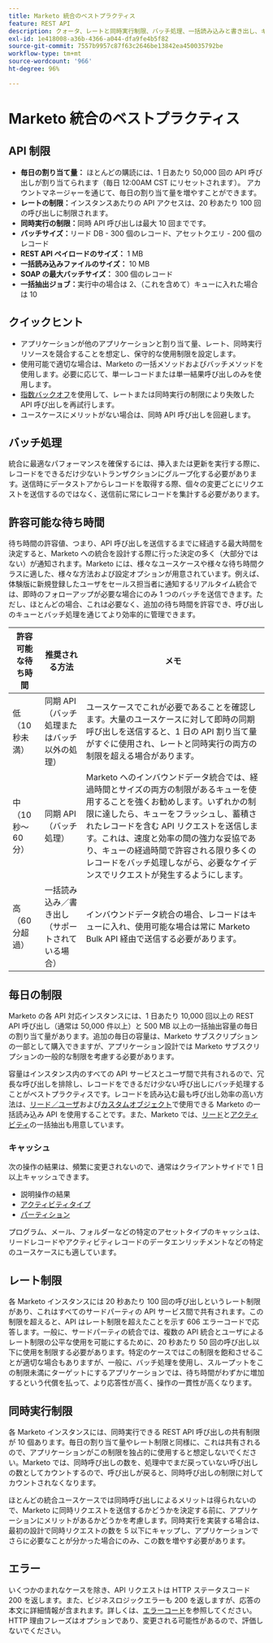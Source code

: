 ```yaml
---
title: Marketo 統合のベストプラクティス
feature: REST API
description: クォータ、レートと同時実行制限、バッチ処理、一括読み込みと書き出し、キャッシュ、待ち時間の計画など、Marketo API 統合のベストプラクティスについて説明します。
exl-id: 1e418008-a36b-4366-a044-dfa9fe4b5f82
source-git-commit: 7557b9957c87f63c2646be13842ea450035792be
workflow-type: tm+mt
source-wordcount: '966'
ht-degree: 96%

---
```


# Marketo 統合のベストプラクティス

## API 制限

- **毎日の割り当て量：** ほとんどの購読には、1 日あたり 50,000 回の API 呼び出しが割り当てられます（毎日 12:00AM CST にリセットされます）。 アカウントマネージャーを通じて、毎日の割り当て量を増やすことができます。
- **レートの制限：**&#x200B;インスタンスあたりの API アクセスは、20 秒あたり 100 回の呼び出しに制限されます。
- **同時実行の制限：**&#x200B;同時 API 呼び出しは最大 10 回までです。
- **バッチサイズ：**&#x200B;リード DB - 300 個のレコード、アセットクエリ - 200 個のレコード
- **REST API ペイロードのサイズ：** 1 MB
- **一括読み込みファイルのサイズ：** 10 MB
- **SOAP の最大バッチサイズ：** 300 個のレコード
- **一括抽出ジョブ：**&#x200B;実行中の場合は 2、（これを含めて）キューに入れた場合は 10

## クイックヒント

- アプリケーションが他のアプリケーションと割り当て量、レート、同時実行リソースを競合することを想定し、保守的な使用制限を設定します。
- 使用可能で適切な場合は、Marketo の一括メソッドおよびバッチメソッドを使用します。必要に応じて、単一レコードまたは単一結果呼び出しのみを使用します。
- [指数バックオフ](https://en.wikipedia.org/wiki/Exponential_backoff)を使用して、レートまたは同時実行の制限により失敗した API 呼び出しを再試行します。
- ユースケースにメリットがない場合は、同時 API 呼び出しを回避します。

## バッチ処理

統合に最適なパフォーマンスを確保するには、挿入または更新を実行する際に、レコードをできるだけ少ないトランザクションにグループ化する必要があります。送信時にデータストアからレコードを取得する際、個々の変更ごとにリクエストを送信するのではなく、送信前に常にレコードを集計する必要があります。

## 許容可能な待ち時間

待ち時間の許容値、つまり、API 呼び出しを送信するまでに経過する最大時間を決定すると、Marketo への統合を設計する際に行った決定の多く（大部分ではない）が通知されます。Marketo には、様々なユースケースや様々な待ち時間クラスに適した、様々な方法および設定オプションが用意されています。例えば、体験版に新規登録したユーザをセールス担当者に通知するリアルタイム統合では、即時のフォローアップが必要な場合にのみ 1 つのバッチを送信できます。ただし、ほとんどの場合、これは必要なく、追加の待ち時間を許容でき、呼び出しのキューとバッチ処理を通じてより効率的に管理できます。

| 許容可能な待ち時間 | 推奨される方法 | メモ |
|---|---|---|
| 低（10 秒未満） | 同期 API（バッチ処理またはバッチ以外の処理） | ユースケースでこれが必要であることを確認します。大量のユースケースに対して即時の同期呼び出しを送信すると、1 日の API 割り当て量がすぐに使用され、レートと同時実行の両方の制限を超える場合があります。 |
| 中（10 秒～60 分） | 同期 API（バッチ処理） | Marketo へのインバウンドデータ統合では、経過時間とサイズの両方の制限があるキューを使用することを強くお勧めします。いずれかの制限に達したら、キューをフラッシュし、蓄積されたレコードを含む API リクエストを送信します。これは、速度と効率の間の強力な妥協であり、キューの経過時間で許容される限り多くのレコードをバッチ処理しながら、必要なケイデンスでリクエストが発生するようにします。 |
| 高（60 分超過） | 一括読み込み／書き出し（サポートされている場合） | インバウンドデータ統合の場合、レコードはキューに入れ、使用可能な場合は常に Marketo Bulk API 経由で送信する必要があります。 |

## 毎日の制限

Marketo の各 API 対応インスタンスには、1 日あたり 10,000 回以上の REST API 呼び出し（通常は 50,000 件以上）と 500 MB 以上の一括抽出容量の毎日の割り当て量があります。追加の毎日の容量は、Marketo サブスクリプションの一部として購入できますが、アプリケーション設計では Marketo サブスクリプションの一般的な制限を考慮する必要があります。

容量はインスタンス内のすべての API サービスとユーザ間で共有されるので、冗長な呼び出しを排除し、レコードをできるだけ少ない呼び出しにバッチ処理することがベストプラクティスです。レコードを読み込む最も呼び出し効率の高い方法は、[リード／ユーザ](https://developer.adobe.com/marketo-apis/api/mapi/#tag/Bulk-Import-Leads/operation/importLeadUsingPOST)および[カスタムオブジェクト](https://developer.adobe.com/marketo-apis/api/mapi/#tag/Snippets/operation/createSnippetUsingPOST)で使用できる Marketo の一括読み込み API を使用することです。また、Marketo では、[リード](bulk-lead-extract.md)と[アクティビティ](bulk-activity-extract.md)の一括抽出も用意しています。

### キャッシュ

次の操作の結果は、頻繁に変更されないので、通常はクライアントサイドで 1 日以上キャッシュできます。

- 説明操作の結果
- [アクティビティタイプ](https://developer.adobe.com/marketo-apis/api/mapi/#tag/Activities/operation/getAllActivityTypesUsingGET)
- [パーティション](https://developer.adobe.com/marketo-apis/api/mapi/#tag/Leads/operation/getLeadPartitionsUsingGET)

プログラム、メール、フォルダーなどの特定のアセットタイプのキャッシュは、リードレコードやアクティビティレコードのデータエンリッチメントなどの特定のユースケースにも適しています。

## レート制限

各 Marketo インスタンスには 20 秒あたり 100 回の呼び出しというレート制限があり、これはすべてのサードパーティの API サービス間で共有されます。この制限を超えると、API はレート制限を超えたことを示す 606 エラーコードで応答します。一般に、サードパーティの統合では、複数の API 統合とユーザによるレート制限の公平な使用を可能にするために、20 秒あたり 50 回の呼び出し以下に使用を制限する必要があります。特定のケースではこの制限を飽和させることが適切な場合もありますが、一般に、バッチ処理を使用し、スループットをこの制限未満にターゲットにするアプリケーションでは、待ち時間がわずかに増加するという代償を払って、より応答性が高く、操作の一貫性が高くなります。

## 同時実行制限

各 Marketo インスタンスには、同時実行できる REST API 呼び出しの共有制限が 10 個あります。毎日の割り当て量やレート制限と同様に、これは共有されるので、アプリケーションがこの制限を独占的に使用すると想定しないでください。Marketo では、同時呼び出しの数を、処理中でまだ戻っていない呼び出しの数としてカウントするので、呼び出しが戻ると、同時呼び出しの制限に対してカウントされなくなります。

ほとんどの統合ユースケースでは同時呼び出しによるメリットは得られないので、Marketo に同時リクエストを送信するかどうかを決定する前に、アプリケーションにメリットがあるかどうかを考慮します。同時実行を実装する場合は、最初の設計で同時リクエストの数を 5 以下にキャップし、アプリケーションでさらに必要なことが分かった場合にのみ、この数を増やす必要があります。

## エラー

いくつかのまれなケースを除き、API リクエストは HTTP ステータスコード 200 を返します。また、ビジネスロジックエラーも 200 を返しますが、応答の本文に詳細情報が含まれます。詳しくは、[エラーコード](error-codes.md)を参照してください。HTTP 理由フレーズはオプションであり、変更される可能性があるので、評価しないでください。
